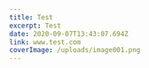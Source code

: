 ```yaml
---
title: Test
excerpt: Test
date: 2020-09-07T13:43:07.694Z
link: www.test.com
coverImage: /uploads/image001.png
---
```

